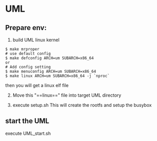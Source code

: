 # UML
## Prepare env:
1. build UML linux kernel
```
$ make mrproper
# use default config
$ make defconfig ARCH=um SUBARCH=x86_64
or
# Add config setting
$ make menuconfig ARCH=um SUBARCH=x86_64 
$ make linux ARCH=um SUBARCH=x86_64 -j `nproc`
```
then you will get a linux elf file

2. Move this "==linux==" file into target UML directory

3. execute setup.sh
This will create the rootfs and setup the busybox
## start the UML
execute UML_start.sh



